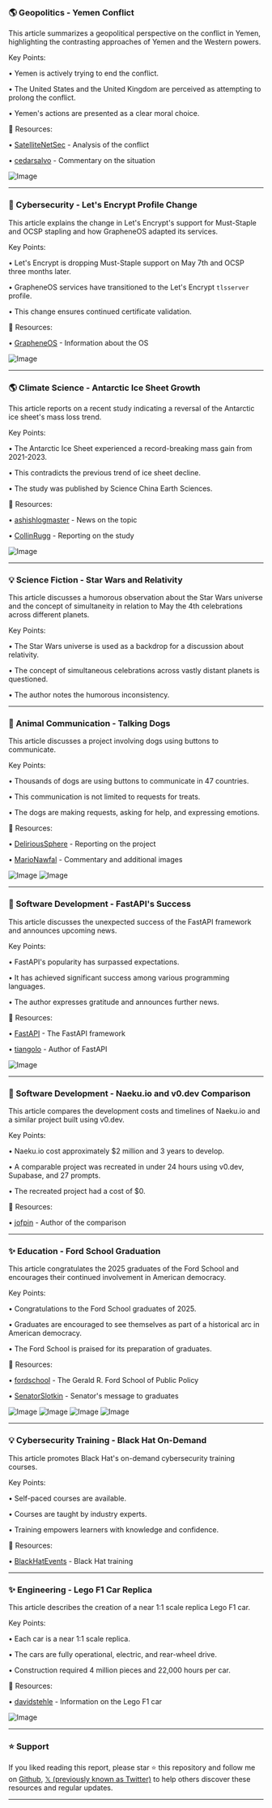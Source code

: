 ### 🌎 Geopolitics - Yemen Conflict

This article summarizes a geopolitical perspective on the conflict in Yemen, highlighting the contrasting approaches of Yemen and the Western powers.

Key Points:

• Yemen is actively trying to end the conflict.


• The United States and the United Kingdom are perceived as attempting to prolong the conflict.


•  Yemen's actions are presented as a clear moral choice.


🔗 Resources:

• [SatelliteNetSec](https://x.com/SatelliteNetSec) - Analysis of the conflict

• [cedarsalvo](https://x.com/cedarsalvo) - Commentary on the situation

![Image](https://pbs.twimg.com/ext_tw_video_thumb/1918937372286128128/pu/img/chkir8AwjukY_UdD.jpg)


---

### 🤖 Cybersecurity - Let's Encrypt Profile Change

This article explains the change in Let's Encrypt's support for Must-Staple and OCSP stapling and how GrapheneOS adapted its services.


Key Points:

• Let's Encrypt is dropping Must-Staple support on May 7th and OCSP three months later.


• GrapheneOS services have transitioned to the Let's Encrypt `tlsserver` profile.


• This change ensures continued certificate validation.


🔗 Resources:

• [GrapheneOS](https://x.com/GrapheneOS) -  Information about the OS

![Image](https://pbs.twimg.com/media/GqIg5HEWEAA4Md5?format=jpg&name=small)



---

### 🌎 Climate Science - Antarctic Ice Sheet Growth

This article reports on a recent study indicating a reversal of the Antarctic ice sheet's mass loss trend.

Key Points:

• The Antarctic Ice Sheet experienced a record-breaking mass gain from 2021-2023.


• This contradicts the previous trend of ice sheet decline.


• The study was published by Science China Earth Sciences.


🔗 Resources:

• [ashishlogmaster](https://x.com/ashishlogmaster) - News on the topic

• [CollinRugg](https://x.com/CollinRugg) - Reporting on the study

![Image](https://pbs.twimg.com/amplify_video_thumb/1919140560587096064/img/rUdpwHHp9DYT2prP.jpg)


---

### 💡 Science Fiction - Star Wars and Relativity

This article discusses a humorous observation about the Star Wars universe and the concept of simultaneity in relation to May the 4th celebrations across different planets.

Key Points:

• The Star Wars universe is used as a backdrop for a discussion about relativity.


• The concept of simultaneous celebrations across vastly distant planets is questioned.


• The author notes the humorous inconsistency.


---

### 🤖 Animal Communication - Talking Dogs

This article discusses a project involving dogs using buttons to communicate.

Key Points:

• Thousands of dogs are using buttons to communicate in 47 countries.


• This communication is not limited to requests for treats.


• The dogs are making requests, asking for help, and expressing emotions.



🔗 Resources:

• [DeliriousSphere](https://x.com/DeliriousSphere) - Reporting on the project

• [MarioNawfal](https://x.com/MarioNawfal) - Commentary and additional images

![Image](https://pbs.twimg.com/media/GqIg5HEWEAA4Md5?format=jpg&name=small)
![Image](https://pbs.twimg.com/media/Goo4wm-XQAAhXz3?format=jpg&name=240x240)


---

### 🚀 Software Development - FastAPI's Success

This article discusses the unexpected success of the FastAPI framework and announces upcoming news.

Key Points:

• FastAPI's popularity has surpassed expectations.


• It has achieved significant success among various programming languages.


• The author expresses gratitude and announces further news.


🔗 Resources:

• [FastAPI](https://x.com/FastAPI) - The FastAPI framework

• [tiangolo](https://x.com/tiangolo) - Author of FastAPI

![Image](https://pbs.twimg.com/media/GqGcd2qXEAANIMF?format=png&name=small)


---

### 🚀 Software Development - Naeku.io and v0.dev Comparison

This article compares the development costs and timelines of Naeku.io and a similar project built using v0.dev.

Key Points:

• Naeku.io cost approximately $2 million and 3 years to develop.


• A comparable project was recreated in under 24 hours using v0.dev, Supabase, and 27 prompts.


• The recreated project had a cost of $0.


🔗 Resources:

• [jofpin](https://x.com/jofpin) -  Author of the comparison

---

### ✨ Education - Ford School Graduation

This article congratulates the 2025 graduates of the Ford School and encourages their continued involvement in American democracy.

Key Points:

• Congratulations to the Ford School graduates of 2025.


• Graduates are encouraged to see themselves as part of a historical arc in American democracy.


• The Ford School is praised for its preparation of graduates.



🔗 Resources:

• [fordschool](https://x.com/fordschool) - The Gerald R. Ford School of Public Policy

• [SenatorSlotkin](https://x.com/SenatorSlotkin) -  Senator's message to graduates


![Image](https://pbs.twimg.com/media/GqJItMvWsAAVVnp?format=jpg&name=360x360)
![Image](https://pbs.twimg.com/media/GqJItM8XAAE2fhg?format=jpg&name=360x360)
![Image](https://pbs.twimg.com/media/GqJItMuXMAAoH5s?format=jpg&name=360x360)
![Image](https://pbs.twimg.com/media/GqJItMxXYAA-v6g?format=jpg&name=360x360)


---

### 💡 Cybersecurity Training - Black Hat On-Demand

This article promotes Black Hat's on-demand cybersecurity training courses.

Key Points:

• Self-paced courses are available.


• Courses are taught by industry experts.


• Training empowers learners with knowledge and confidence.


🔗 Resources:

• [BlackHatEvents](https://x.com/BlackHatEvents) - Black Hat training

---

### ✨ Engineering - Lego F1 Car Replica

This article describes the creation of a near 1:1 scale replica Lego F1 car.

Key Points:

• Each car is a near 1:1 scale replica.


• The cars are fully operational, electric, and rear-wheel drive.


• Construction required 4 million pieces and 22,000 hours per car.


🔗 Resources:

• [davidstehle](https://x.com/davidstehle) -  Information on the Lego F1 car

![Image](https://pbs.twimg.com/media/GqH8uWEXYAAwIph.jpg)


---

### ⭐️ Support

If you liked reading this report, please star ⭐️ this repository and follow me on [Github](https://github.com/Drix10), [𝕏 (previously known as Twitter)](https://x.com/DRIX_10_) to help others discover these resources and regular updates.

---